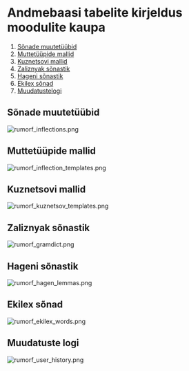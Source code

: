 # Andmebaasi tabelite kirjeldus moodulite kaupa

1. [ Sõnade muutetüübid ](#inflections)
2. [ Muttetüüpide mallid ](#inflection_templates)
3. [ Kuznetsovi mallid ](#kuznetsov_templates)
4. [ Zaliznyak sõnastik ](#gramdict)
5. [ Hageni sõnastik ](#hagen_lemmas)
6. [ Ekilex sõnad  ](#ekilex_words)
7. [ Muudatustelogi ](#user_history)

<a name="inflections"></a>
## Sõnade muutetüübid

![rumorf_inflections.png](./img/rumorf_inflections.png)

<a name="inflection_templates"></a>
## Muttetüüpide mallid

![rumorf_inflection_templates.png](./img/rumorf_inflection_templates.png)

<a name="kuznetsov_templates"></a>
## Kuznetsovi mallid

![rumorf_kuznetsov_templates.png](./img/rumorf_kuznetsov_templates.png)

<a name="gramdict"></a>
## Zaliznyak sõnastik

![rumorf_gramdict.png](./img/rumorf_gramdict.png)

<a name="hagen_lemmas"></a>
## Hageni sõnastik

![rumorf_hagen_lemmas.png](./img/rumorf_hagen_lemmas.png)

<a name="ekilex_words"></a>
## Ekilex sõnad 

![rumorf_ekilex_words.png](./img/rumorf_ekilex_words.png)

<a name="user_history"></a>
## Muudatuste logi

![rumorf_user_history.png](./img/rumorf_user_history.png)
